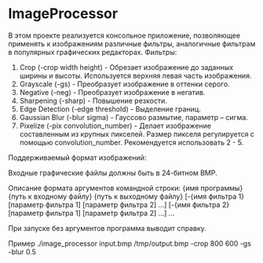 # ImageProcessor


В этом проекте реализуется консольное приложение,
позволяющее применять к изображениям различные фильтры,
аналогичные фильтрам в популярных графических редакторах.
Фильтры:
1. Crop (-crop width height) - Обрезает изображение до заданных ширины и высоты. Используется верхняя левая часть изображения.
2. Grayscale (-gs) - Преобразует изображение в оттенки серого.
3. Negative (-neg) - Преобразует изображение в негатив.
4. Sharpening (-sharp) - Повышение резкости.
5. Edge Detection (-edge threshold) - Выделение границ.
6. Gaussian Blur (-blur sigma) - Гауссово размытие, параметр – сигма.
7. Pixelize (-pix convolution_number) - Делает изображение составленным из крупных пикселей. Размер пикселя регулируется с помощью convolution_number. Рекомендуется использовать 2 - 5.

Поддерживаемый формат изображений:

Входные графические файлы должны быть в 24-битном BMP.

Описание формата аргументов командной строки:
{имя программы} {путь к входному файлу} {путь к выходному файлу} [-{имя фильтра 1} [параметр фильтра 1] [параметр фильтра 2] ...] [-{имя фильтра 2} [параметр фильтра 1] [параметр фильтра 2] ...] ...


При запуске без аргументов программа выводит справку.

Пример
./image_processor input.bmp /tmp/output.bmp -crop 800 600 -gs -blur 0.5
